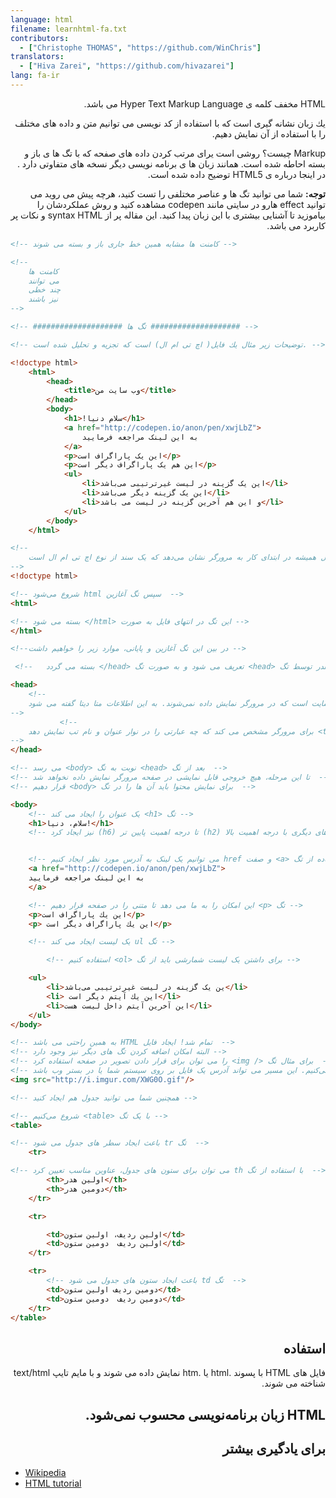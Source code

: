 ```yaml
---
language: html
filename: learnhtml-fa.txt
contributors:
  - ["Christophe THOMAS", "https://github.com/WinChris"]
translators:
  - ["Hiva Zarei", "https://github.com/hivazarei"]
lang: fa-ir
---
```


<p dir="rtl">HTML مخفف كلمه ی Hyper Text Markup Language می باشد.</p>

<p dir="rtl">یك زبان نشانه گیری است كه با استفاده از كد نویسی می توانیم متن و داده های مختلف را با استفاده از آن نمایش دهیم.</p>

<p dir="rtl">Markup چیست؟ روشی است یرای مرتب كردن داده های صفحه كه با تگ ها ی باز و بسته احاطه شده است. همانند زبان ها ی برنامه نویسی دیگر نسخه های متفاوتی دارد . در اینجا درباره ی HTML5 توضیح داده شده است.</p>

<p dir="rtl"><b>توجه:</b> شما می توانید تگ ها و عناصر مختلفی را تست كنید، هرچه پیش می روید می توانید effect هارو در سایتی مانند codepen مشاهده كنید و روش عملكردشان را بیاموزید تا آشنایی بیشتری با این زبان پیدا كنید. این مقاله پر از syntax HTML  و نكات پر كاربرد می باشد.</p>

```html
<!-- كامنت ها مشابه همین خط جاری باز و بسته می شوند -->

<!--
	كامنت ها
	می توانند
	چند خطی
	نیز باشند
-->

<!-- #################### تگ ها #################### -->

<!-- توضیحات زیر مثال یك فایل( اچ تی ام ال) است كه تجزیه و تحلیل شده است. -->

<!doctype html>
	<html>
		<head>
			<title>وب سایت من</title>
		</head>
		<body>
			<h1>!سلام دنیا</h1>
			<a href="http://codepen.io/anon/pen/xwjLbZ">
				به این لینک مراجعه فرمایید
			</a>
			<p>این یک پاراگراف است</p>
			<p>این هم یک پاراگراف دیگر است</p>
			<ul>
				<li>این یک گزینه در لیست غیرترتیبی می‌باشد</li>
				<li>این یک گزینه دیگر می‌باشد</li>
				<li>و این هم آخرین گزینه در لیست می باشد</li>
			</ul>
		</body>
	</html>

<!--
	فایل اچ تی ام ال همیشه در ابتدای کار به مرورگر نشان می‌دهد که یک سند از نوع اچ تی ام ال است
-->
<!doctype html>

<!-- شروع می‌شود html سپس تگ آغازین  -->
<html>

<!-- بسته می شود </html> این تگ در انتهای فایل به صورت -->
</html>

<!--در بین این تگ آغازین و پایانی، موارد زیر را خواهیم داشت -->

 <!--	بسته می گردد </head> تعریف می شود و به صورت تگ <head> یک هدر توسط تگ -->

<head>
	<!--
	هدر شامل اطلاعات اضافی و توضیحات وب سایت است که در مرورگر نمایش داده نمی‌شوند. به این اطلاعات متا دیتا گفته می شود.
-->
		   <!--
	برای مرورگر مشخص می کند که چه عبارتی را در نوار عنوان و نام تب نمایش دهد <title> تگ
-->
</head>

<!-- می رسد <body> نوبت به تگ <head> بعد از تگ  -->
<!-- تا این مرحله، هیچ خروجی قابل نمایشی در صفحه مرورگر نمایش داده نخواهد شد  -->
<!-- قرار دهیم <body> برای نمایش محتوا باید آن ها را در تگ  -->

<body>
	<!-- یک عنوان را ایجاد می‌ کند <h1> تگ -->
	<h1>سلام، دنيا!</h1>
	<!-- نیز ایجاد کرد (h6) تا درجه اهمیت پایین تر (h2) همچنین می توانید زیرعنوان های دیگری با درجه اهمیت بالا -->


	<!-- می توانیم یک لینک به آدرس مورد نظر ایجاد کنیم href و صفت <a> با استفاده از تگ -->
	<a href="http://codepen.io/anon/pen/xwjLbZ">
	به این لینک مراجعه فرمایید
	</a>

	<!-- این امکان را به ما می دهد تا متنی را در صفحه قرار دهیم <p> تگ -->
	<p>اين يك پاراگراف است</p>
	<p> اين يك پاراگراف ديگر است</p>

	<!-- یک لیست ایجاد می کند ul تگ -->

		<!-- استفاده کنیم <ol> برای داشتن یک لیست شمارشی باید از تگ -->

	<ul>
		<li>ین یک گزینه در لیست غیرترتیبی می‌باشد</li>
		<li> اين يك آيتم ديگر است</li>
		<li>اين آخرين آيتم داخل ليست هست</li>
	</ul>
</body>

<!-- به همین راحتی می باشد HTML تمام شد! ایجاد فایل  -->
<!-- البته امکان اضافه کردن تگ های دیگر نیز وجود دارد -->
<!-- را می توان برای قرار دادن تصویر در صفحه استفاده کرد <img /> برای مثال تگ  -->
<!-- مشخص می‌کنیم. این مسیر می تواند آدرس یک فایل بر روی سیستم شما یا در بستر وب باشد src مسیر فایل تصویر را با استفاده از صفت  -->
<img src="http://i.imgur.com/XWG0O.gif"/>

<!-- همچنین شما می توانید جدول هم ایجاد كنید -->

<!-- شروع می‌کنیم <table> با یک تگ -->
<table>

<!-- باعث ایجاد سطر های جدول می شود tr تگ  -->
	<tr>

<!-- می توان برای ستون های جدول، عناوین مناسب تعیین کرد th با استفاده از تگ  -->
		<th>اولين هدر</th>
		<th>دومين هدر</th>
	</tr>

	<tr>

		<td>اولين رديف، اولين ستون</td>
		<td>اولين رديف  دومين ستون</td>
	</tr>

	<tr>
		<!-- باعث ایجاد ستون های جدول می شود td تگ  -->
		<td>دومين رديف اولين ستون</td>
		<td>دومين رديف  دومين ستون</td>
	</tr>
</table>
```

<h2 dir="rtl">استفاده</h2>
<p dir="rtl">
فایل های HTML با پسوند .html یا .htm نمایش داده می شوند و با مایم تایپ text/html شناخته می شوند.
</p>

<h2 dir="rtl">HTML زبان برنامه‌نویسی محسوب نمی‌شود.</h2>
<h2 dir="rtl">برای یادگیری بیشتر</h2>

* [Wikipedia](https://en.wikipedia.org/wiki/HTML)
* [HTML tutorial](https://developer.mozilla.org/en-US/docs/Web/HTML)
